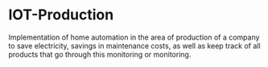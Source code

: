 # IOT-Production
Implementation of home automation in the area of production of a company to save electricity, savings in maintenance costs, as well as keep track of all products that go through this monitoring or monitoring.
